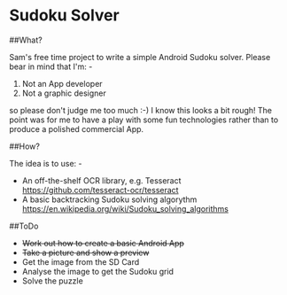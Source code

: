 # Sudoku Solver

##What?

Sam's free time project to write a simple Android Sudoku solver. Please bear in mind that I'm: -

1. Not an App developer
2. Not a graphic designer

so please don't judge me too much :-) I know this looks a bit rough! The point was for me to have a play with some fun technologies rather than to produce a polished commercial App.

##How?

The idea is to use: -
* An off-the-shelf OCR library, e.g. Tesseract https://github.com/tesseract-ocr/tesseract
* A basic backtracking Sudoku solving algorythm https://en.wikipedia.org/wiki/Sudoku_solving_algorithms

##ToDo

* ~~Work out how to create a basic Android App~~
* ~~Take a picture and show a preview~~
* Get the image from the SD Card
* Analyse the image to get the Sudoku grid
* Solve the puzzle

